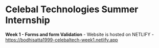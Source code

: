 # Celebal Technologies Summer Internship

**Week 1 - Forms and form Validation** - Website is hosted on NETLIFY - https://bodhisatta1999-celebaltech-week1.netlify.app
